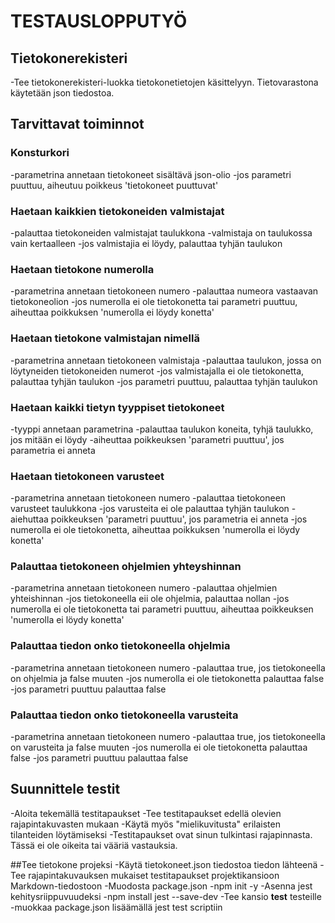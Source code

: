 # TESTAUSLOPPUTYÖ

## Tietokonerekisteri
-Tee tietokonerekisteri-luokka tietokonetietojen käsittelyyn. Tietovarastona käytetään json tiedostoa.

## Tarvittavat toiminnot

### Konsturkori
-parametrina annetaan tietokoneet sisältävä json-olio
-jos parametri puuttuu, aiheutuu poikkeus 'tietokoneet puuttuvat'

### Haetaan kaikkien tietokoneiden valmistajat
-palauttaa tietokoneiden valmistajat taulukkona
-valmistaja on taulukossa vain kertaalleen
-jos valmistajia ei löydy, palauttaa tyhjän taulukon

### Haetaan tietokone numerolla
-parametrina annetaan tietokoneen numero
-palauttaa numeora vastaavan tietokoneolion
-jos numerolla ei ole tietokonetta tai parametri puuttuu, aiheuttaa poikkuksen 'numerolla ei löydy konetta'

### Haetaan tietokone valmistajan nimellä
-parametrina annetaan tietokoneen valmistaja
-palauttaa taulukon, jossa on löytyneiden tietokoneiden numerot
-jos  valmistajalla ei ole tietokonetta, palauttaa tyhjän taulukon
-jos parametri puuttuu, palauttaa tyhjän taulukon

### Haetaan kaikki tietyn tyyppiset tietokoneet
-tyyppi annetaan parametrina
-palauttaa taulukon koneita, tyhjä taulukko, jos mitään ei löydy
-aiheuttaa poikkeuksen 'parametri puuttuu', jos parametria ei anneta

### Haetaan tietokoneen varusteet
-parametrina annetaan tietokoneen numero
-palauttaa tietokoneen varusteet taulukkona
-jos varusteita ei ole palauttaa tyhjän taulukon
-aiehuttaa poikkeuksen 'parametri puuttuu', jos parametria ei anneta
-jos numerolla ei ole tietokonetta, aiheuttaa poikkuksen 'numerolla ei löydy konetta'

### Palauttaa tietokoneen ohjelmien yhteyshinnan
-parametrina annetaan tietokoneen numero
-palauttaa ohjelmien yhteishinnan
-jos tietokoneella eii ole ohjelmia, palauttaa nollan
-jos numerolla ei ole tietokonetta tai parametri puuttuu, aiheuttaa poikkeuksen 'numerolla ei löydy konetta'

### Palauttaa tiedon onko tietokoneella ohjelmia
-parametrina annetaan tietokoneen numero
-palauttaa true, jos tietokoneella on ohjelmia ja false muuten
-jos numerolla ei ole tietokonetta palauttaa false
-jos parametri puuttuu palauttaa false

### Palauttaa tiedon onko tietokoneella varusteita
-parametrina annetaan tietokoneen numero
-palauttaa true, jos tietokoneella on varusteita ja false muuten
-jos numerolla ei ole tietokonetta palauttaa false
-jos parametri puuttuu palauttaa false

## Suunnittele testit
-Aloita tekemällä testitapaukset
-Tee testitapaukset edellä olevien rajapintakuvasten mukaan
-Käytä myös "mielikuvitusta" erilaisten tilanteiden löytämiseksi
-Testitapaukset ovat sinun tulkintasi rajapinnasta. Tässä ei ole oikeita tai vääriä vastauksia.

##Tee tietokone projeksi
-Käytä tietokoneet.json tiedostoa tiedon lähteenä
-Tee rajapintakuvauksen mukaiset testitapaukset projektikansioon Markdown-tiedostoon
-Muodosta package.json
    -npm init -y
-Asenna jest kehitysriippuvuudeksi
    -npm install jest --save-dev
-Tee kansio __test__ testeille
-muokkaa package.json lisäämällä jest test scriptiin